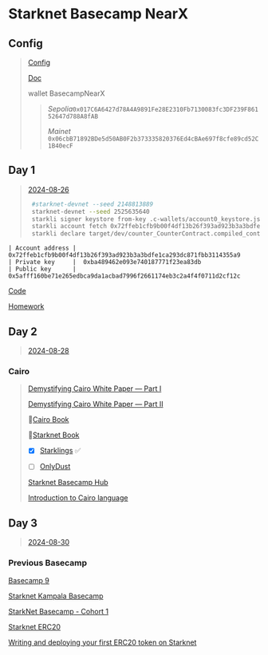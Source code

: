 # Starknet Basecamp NearX

## Config

> [Config](https://www.youtube.com/watch?v=UzRHehWDdow)
>
> [Doc](https://docs.google.com/document/d/17hMrdu_0tbsj86R7evSeb6WXEuQEKINby2w5B3Wl-3c/edit)
>
> wallet BasecampNearX
>
> > _Sepolia_`0x017C6A6427d78A4A9891Fe28E2310Fb7130083fc3DF239F86152647d788A8fAB`
> >
> > _Mainet_ `0x06cbB71892BDe5d50AB0F2b373335820376Ed4cBAe697f8cfe89cd52C1B40ecF`

## Day 1

> [2024-08-26](https://www.youtube.com/watch?v=zMVXM-dpYzY)
>
> ```sh
>  #starknet-devnet --seed 2148813889
>  starknet-devnet --seed 2525635640
>  starkli signer keystore from-key .c-wallets/account0_keystore.json
>  starkli account fetch 0x72ffeb1cfb9b00f4df13b26f393ad923b3a3bdfe1ca293dc871fbb3114355a9 --rpc http://0.0.0.0:5050 --output .c-wallets/account0_account.json
>  starkli declare target/dev/counter_CounterContract.compiled_contract_class.json --rpc http://0.0.0.0:5050 --account .c-wallets/account0_account.json --keystore .c-wallets/account0_keystore.json
> ```

```
| Account address |  0x72ffeb1cfb9b00f4df13b26f393ad923b3a3bdfe1ca293dc871fbb3114355a9
| Private key     |  0xba489462e093e740187771f23ea83db
| Public key      |  0x5afff160be71e265edbca9da1acbad7996f2661174eb3c2a4f4f0711d2cf12c
```

[Code](https://github.com/aquental/counter)

[Homework](homework.md)

## Day 2

> [2024-08-28](https://www.youtube.com/watch?v=0v58mtt9ae4)

### Cairo

> [Demystifying Cairo White Paper — Part I](https://medium.com/@pban/demystifying-cairo-white-paper-part-i-b71976ad0108)
>
> [Demystifying Cairo White Paper — Part II](https://medium.com/@pban/demystifying-cairo-white-paper-part-ii-9f9dc51886e9)
>
> 📖[Cairo Book](https://book.cairo-lang.org/)
>
> 📖[Starknet Book](https://book.starknet.io/title-page.html)
>
> - [x] [Starklings](https://starklings.app/) :white_check_mark:
>
> - [ ] [OnlyDust](https://www.onlydust.com/)
>
> [Starknet Basecamp Hub](https://starknet.notion.site/Starknet-Basecamp-Hub-1541b3c1f49f439da872d3d71647d834)
>
> [Introduction to Cairo language](https://www.certik.com/resources/blog/fQfJVKgF4GAQdpIXgwrOb-an-introduction-to-the-cairo-programming-language)

## Day 3

> [2024-08-30](https://www.youtube.com/watch?v=Zee4fmm-aBw)

### Previous Basecamp

[Basecamp 9](https://www.youtube.com/watch?v=bZd-WUvNH5Q&list=PLMXIoXErTTYWyWg4AQVJP1N-7ZoYh4g1y)

[Starknet Kampala Basecamp](https://www.youtube.com/playlist?list=PLOYP_hXwmI9_WsY4oJQHHdn4yjnqJlM1e)

[StarkNet Basecamp - Cohort 1](https://www.youtube.com/watch?v=7p60e7RzuMs&list=PLcIyXLwiPilVhgOKl2uNawwBA6KV9NLYn)

[Starknet ERC20](https://github.com/starknet-edu/starknet-erc20)

[Writing and deploying your first ERC20 token on Starknet](https://www.argent.xyz/blog/writing-and-deploying-your-first-erc20-token-on-starknet)
